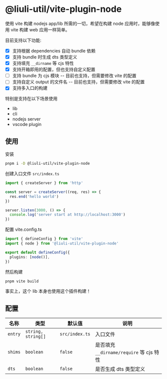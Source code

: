 # @liuli-util/vite-plugin-node

使用 vite 构建 nodejs app/lib 所需的一切，希望在构建 node 应用时，能够像使用 vite 构建 web 应用一样简单。

目前支持以下功能:

- [x] 支持根据 dependencies 自动 bundle 依赖
- [x] 支持 bundle 时生成 dts 类型定义
- [x] 支持填充 `__dirname` 等 cjs 特性
- [x] 支持开箱即用的配置，但也支持自定义配置
- [ ] 支持 bundle 为 cjs 模块 -- 目前也支持，但需要修改 vite 的配置
- [ ] 支持自定义 output 的文件名 -- 目前也支持，但需要修改 vite 的配置
- [x] 支持多入口的构建

特别是支持在以下场景使用

- lib
- cli
- nodejs server
- vscode plugin

## 使用

安装

```bash
pnpm i -D @liuli-util/vite-plugin-node
```

创建入口文件 `src/index.ts`

```ts
import { createServer } from 'http'

const server = createServer((req, res) => {
  res.end('hello world')
})

server.listen(3000, () => {
  console.log('server start at http://localhost:3000')
})
```

配置 vite.config.ts

```ts
import { defineConfig } from 'vite'
import { node } from '@liuli-util/vite-plugin-node'

export default defineConfig({
  plugins: [node()],
})
```

然后构建

```bash
pnpm vite build
```

事实上，这个 lib 本身也使用这个插件构建！

## 配置

| 名称    | 类型               | 默认值         | 说明                                     |
| ------- | ------------------ | -------------- | ---------------------------------------- |
| `entry` | `string, string[]` | `src/index.ts` | 入口文件                                 |
| `shims` | `boolean`          | `false`        | 是否填充 `__dirname/require` 等 cjs 特性 |
| `dts`   | `boolean`          | `false`        | 是否生成 dts 类型定义                    |
